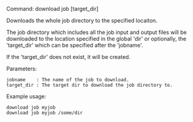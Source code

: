 Command:	download job <jobname> [target_dir]

Downloads the whole job directory to the specified locaiton.

The job directory which includes all the job input and output files will be downloaded to the location specified
in the global 'dir' or optionally, the 'target_dir' which can be specified after the 'jobname'.

If the 'target_dir' does not exist, it will be created.

Parameters:

    jobname	   : The name of the job to download.
    target_dir : The target dir to download the job directory to.

Example usage:

    download job myjob
    download job myjob /some/dir

